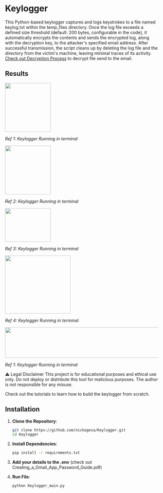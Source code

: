 # Keylogger
This Python-based keylogger captures and logs keystrokes to a file named keylog.txt within the temp_files directory. Once the log file exceeds a defined size threshold (default: 200 bytes, configurable in the code), it automatically encrypts the contents and sends the encrypted log, along with the decryption key, to the attacker's specified email address. After successful transmission, the script cleans up by deleting the log file and the directory from the victim's machine, leaving minimal traces of its activity. <a href="https://github.com/nickagesa/Symmetric_Encryption/blob/main/Decryption.py"/>Check out Decryption Process</a> to decrypt file send to the email.

## Results
<img src="https://github.com/user-attachments/assets/4a7a06d2-f727-422e-8043-c46c80c134dc" width="150" height="160" />

*Ref 1: Keylogger Running in terminal*

<img src="https://github.com/user-attachments/assets/abad1947-3aa2-4573-8d60-b0ab011657fd" width="150" height="160" />

*Ref 2: Keylogger Running in terminal*

<img src="https://github.com/user-attachments/assets/6978678c-fcc4-4014-87f1-b7446279e857" width="150" height="110" />

*Ref 3: Keylogger Running in terminal*

<img src="https://github.com/user-attachments/assets/ab16d5f0-2133-4685-893f-7503e2a39fe3" width="215" height="190" />

*Ref 4: Keylogger Running in terminal*

<img src="https://github.com/user-attachments/assets/2d606a91-a1bc-43ba-a6df-cd4049c72164" width="600" height="100" />

*Ref 1: Keylogger Running in terminal*


⚠️ Legal Disclaimer
This project is for educational purposes and ethical use only.
Do not deploy or distribute this tool for malicious purposes.
The author is not responsible for any misuse.


Check out the tutorials to learn how to build the keylogger from scratch.

## Installation

1. **Clone the Repository**:
   ```sh
   git clone https://github.com/nickagesa/Keylogger.git
   cd Keylogger

2. **Install Dependencies**:
   ```sh
   pip install -r requirements.txt
   
3. **Add your details to the .env** (check out Creating_a_Gmail_App_Password_Guide.pdf)
   
4. **Run File**:
   ```sh
   python Keylogger_main.py
